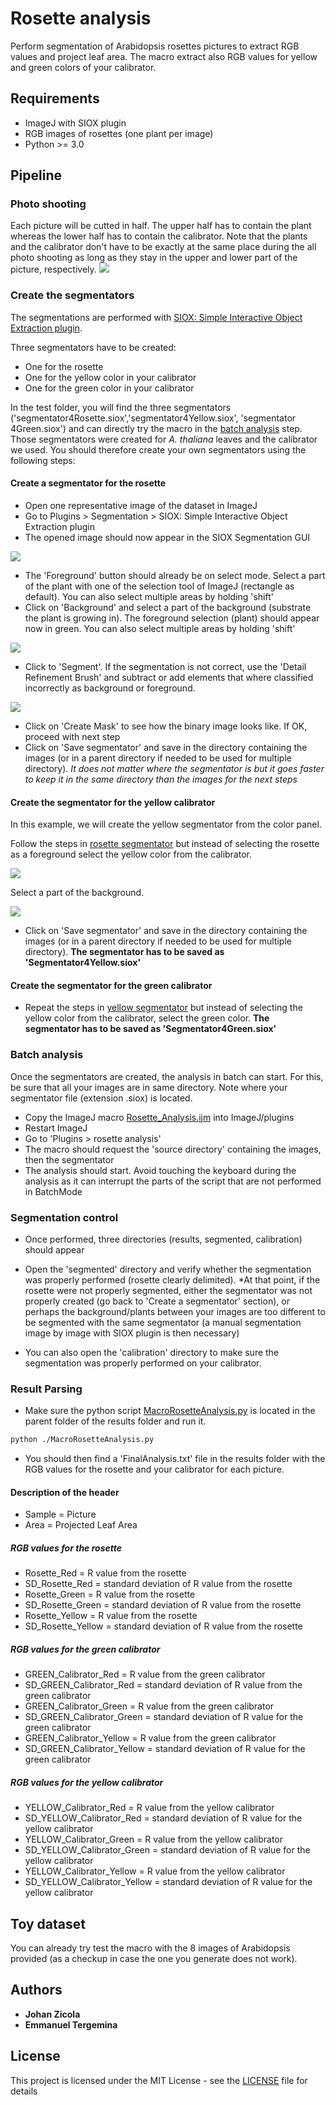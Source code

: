 
# Rosette analysis
Perform segmentation of Arabidopsis rosettes pictures to extract RGB values and project leaf area.
The macro extract also RGB values for yellow and green colors of your calibrator.

## Requirements

* ImageJ with SIOX plugin
* RGB images of rosettes (one plant per image)
* Python >= 3.0


## Pipeline

### Photo shooting
Each picture will be cutted in half. The upper half has to contain the plant whereas the lower half has to contain the calibrator. Note that the plants and the calibrator don't have to be exactly at the same place during the all photo shooting as long as they stay in the upper and lower part of the picture, respectively.
![](tuto/tuto0.png?raw=true)


### Create the segmentators
The segmentations are performed with [SIOX: Simple Interactive Object Extraction plugin](https://imagej.net/SIOX:_Simple_Interactive_Object_Extraction).

Three segmentators have to be created:

* One for the rosette
* One for the yellow color in your calibrator
* One for the green color in your calibrator

In the test folder, you will find the three segmentators ('segmentator4Rosette.siox','segmentator4Yellow.siox', 'segmentator 4Green.siox') and can directly try the macro in the [batch analysis](#batch-analysis) step. Those segmentators were created for *A. thaliana* leaves and the calibrator we used. You should therefore create your own segmentators using the following steps:

#### Create a segmentator for the rosette

* Open one representative image of the dataset in ImageJ
* Go to Plugins > Segmentation > SIOX: Simple Interactive Object Extraction plugin
* The opened image should now appear in the SIOX Segmentation GUI

![](tuto/tuto1.png?raw=true)

* The 'Foreground' button should already be on select mode. Select a part of the plant with one of the selection tool of ImageJ (rectangle as default). You can also select multiple areas by holding 'shift'
* Click on 'Background' and select a part of the background (substrate the plant is growing in). The foreground selection (plant) should appear now in green. You can also select multiple areas by holding 'shift'

![](tuto/tuto2.png?raw=true)

* Click to 'Segment'. If the segmentation is not correct, use the 'Detail Refinement Brush' and subtract or add elements that where classified incorrectly as background or foreground.

![](tuto/tuto3.png?raw=true)

* Click on 'Create Mask' to see how the binary image looks like. If OK, proceed with next step
* Click on 'Save segmentator' and save in the directory containing the images (or in a parent directory if needed to be used for multiple directory). *It does not matter where the segmentator is but it goes faster to keep it in the same directory than the images for the next steps*


#### Create the segmentator for the yellow calibrator

In this example, we will create the yellow segmentator from the color panel.

Follow the steps in [rosette segmentator](#create-a-segmentator-for-the-rosette) but instead of selecting the rosette as a foreground select the yellow color from the calibrator.


![](tuto/tuto4.png?raw=true)

Select a part of the background.

![](tuto/tuto5.png?raw=true)

* Click on 'Save segmentator' and save in the directory containing the images (or in a parent directory if needed to be used for multiple directory). **The segmentator has to be saved as 'Segmentator4Yellow.siox'**

#### Create the segmentator for the green calibrator

* Repeat the steps in [yellow segmentator](#create-the-segmentator-for-the-yellow-calibrator) but instead of selecting the yellow color from the calibrator, select the green color. **The segmentator has to be saved as 'Segmentator4Green.siox'**




### Batch analysis

Once the segmentators are created, the analysis in batch can start. For this, be sure that all your images are in same directory. Note where your segmentator file (extension .siox) is located.

* Copy the ImageJ macro [Rosette_Analysis.ijm](Rosette_Analysis.ijm]) into ImageJ/plugins
* Restart ImageJ
* Go to 'Plugins > rosette analysis'
* The macro should request the 'source directory' containing the images, then the segmentator
* The analysis should start. Avoid touching the keyboard during the analysis as it can interrupt the parts of the script that are not performed in BatchMode

### Segmentation control
* Once performed, three directories (results, segmented, calibration) should appear

* Open the 'segmented' directory and verify whether the segmentation was properly performed (rosette clearly delimited). *At that point, if the rosette were not properly segmented, either the segmentator was not properly created (go back to 'Create a segmentator' section), or perhaps the background/plants between your images are too different to be segmented with the same segmentator (a manual segmentation image by image with SIOX plugin is then necessary)

* You can also open the 'calibration' directory to make sure the segmentation was properly performed on your calibrator.

### Result Parsing

* Make sure the python script [MacroRosetteAnalysis.py]([MacroRosetteAnalysis.py]) is located in the parent folder of the results folder and run it.
```sh
python ./MacroRosetteAnalysis.py
```

* You should then find a 'FinalAnalysis.txt' file in the results folder with the RGB values for the rosette and your calibrator for each picture.

#### Description of the header

* Sample = Picture
* Area = Projected Leaf Area

##### RGB values for the rosette
* Rosette_Red = R value from the rosette
* SD_Rosette_Red = standard deviation of R value from the rosette
* Rosette_Green = R value from the rosette
* SD_Rosette_Green = standard deviation of R value from the rosette
* Rosette_Yellow = R value from the rosette
* SD_Rosette_Yellow = standard deviation of R value from the rosette

##### RGB values for the green calibrator
* GREEN_Calibrator_Red = R value from the green calibrator
* SD_GREEN_Calibrator_Red = standard deviation of R value from the green calibrator
* GREEN_Calibrator_Green = R value from the green calibrator
* SD_GREEN_Calibrator_Green = standard deviation of R value for the green calibrator
* GREEN_Calibrator_Yellow = R value from the green calibrator
* SD_GREEN_Calibrator_Yellow = standard deviation of R value for the green calibrator

##### RGB values for the yellow calibrator
* YELLOW_Calibrator_Red = R value from the yellow calibrator
* SD_YELLOW_Calibrator_Red = standard deviation of R value for the yellow calibrator
* YELLOW_Calibrator_Green = R value from the yellow calibrator
* SD_YELLOW_Calibrator_Green = standard deviation of R value for the yellow calibrator
* YELLOW_Calibrator_Yellow = R value from the yellow calibrator
* SD_YELLOW_Calibrator_Yellow = standard deviation of R value for the yellow calibrator

## Toy dataset
You can already try test the macro with the 8 images of Arabidopsis provided (as a checkup in case the one you generate does not work).



## Authors

* **Johan Zicola**
* **Emmanuel Tergemina**

## License

This project is licensed under the MIT License - see the [LICENSE](LICENSE) file for details
